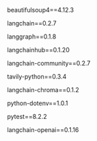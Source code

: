 beautifulsoup4==4.12.3

langchain==0.2.7

langgraph==0.1.8

langchainhub==0.1.20

langchain-community==0.2.7

tavily-python==0.3.4

langchain-chroma==0.1.2

python-dotenv==1.0.1

pytest==8.2.2

langchain-openai==0.1.16
